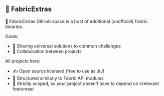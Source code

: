 ## 🚀 FabricExtras

👋 FabricExtras GitHub space is a host of additional (unofficial) Fabric libraries. 

Goals:
- 🧠 Sharing universal solutions to common challenges
- 🤝 Collaboration between projects

All projects here:
- ✍️ Open source licensed (free to use as JiJ)
- 🧱 Structured similarly to Fabric API modules
- 🎯 Strictly scoped, so your project doesn't have to depend on irrelevant featureset
